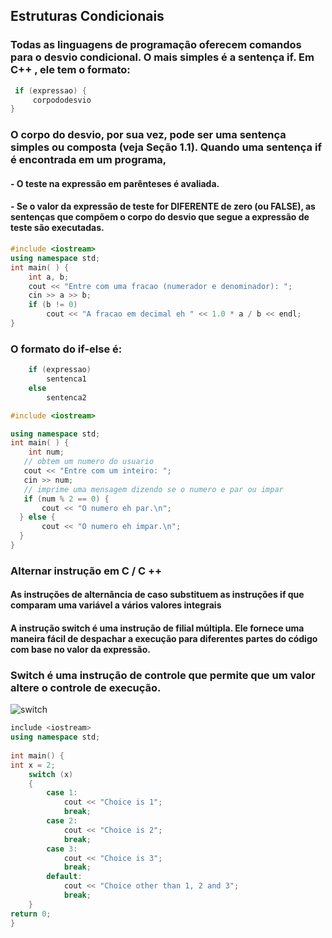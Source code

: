 ## Estruturas Condicionais
### Todas as linguagens de programação oferecem comandos para o desvio condicional. O mais simples é a sentença if. Em C++ , ele tem o formato:
```c++
 if (expressao) {
     corpododesvio
}
```
### O corpo do desvio, por sua vez, pode ser uma sentença simples ou composta (veja Seção 1.1). Quando uma sentença if é encontrada em um programa, 


#### - O teste na expressão em parênteses é avaliada. 

#### - Se o valor da expressão de teste for DIFERENTE de zero (ou FALSE), as sentenças que compõem o corpo do desvio que segue a expressão de teste são executadas.

```c++
#include <iostream>
using namespace std;
int main( ) {
    int a, b;
    cout << "Entre com uma fracao (numerador e denominador): ";
    cin >> a >> b;
    if (b != 0)
        cout << "A fracao em decimal eh " << 1.0 * a / b << endl;
}
```
### O formato do if-else é:
```c++
    if (expressao)
        sentenca1
    else
        sentenca2
```

```c++
#include <iostream>

using namespace std;
int main( ) {
    int num;
   // obtem um numero do usuario
   cout << "Entre com um inteiro: ";
   cin >> num;
   // imprime uma mensagem dizendo se o numero e par ou impar
   if (num % 2 == 0) {
       cout << "O numero eh par.\n";
  } else {
       cout << "O numero eh impar.\n";
  }     
}
```

### Alternar instrução em C / C ++
#### As instruções de alternância de caso substituem as instruções if que comparam uma variável a vários valores integrais
#### A instrução switch é uma instrução de filial múltipla. Ele fornece uma maneira fácil de despachar a execução para diferentes partes do código com base no valor da expressão.
### Switch é uma instrução de controle que permite que um valor altere o controle de execução.
![switch](https://user-images.githubusercontent.com/56180762/77486812-75e92580-6e0f-11ea-8b9e-fd2eb2252172.png)

```c++
include <iostream> 
using namespace std; 
  
int main() { 
int x = 2; 
    switch (x) 
    { 
        case 1:  
            cout << "Choice is 1"; 
            break; 
        case 2:  
            cout << "Choice is 2"; 
            break; 
        case 3:  
            cout << "Choice is 3"; 
            break; 
        default:  
            cout << "Choice other than 1, 2 and 3"; 
            break;   
    } 
return 0; 
}
```
